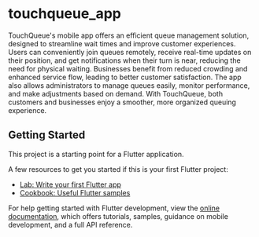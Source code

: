 # touchqueue_app

TouchQueue's mobile app offers an efficient queue management solution, designed to streamline wait times and improve customer experiences. Users can conveniently join queues remotely, receive real-time updates on their position, and get notifications when their turn is near, reducing the need for physical waiting. Businesses benefit from reduced crowding and enhanced service flow, leading to better customer satisfaction. The app also allows administrators to manage queues easily, monitor performance, and make adjustments based on demand. With TouchQueue, both customers and businesses enjoy a smoother, more organized queuing experience.

## Getting Started

This project is a starting point for a Flutter application.

A few resources to get you started if this is your first Flutter project:

- [Lab: Write your first Flutter app](https://docs.flutter.dev/get-started/codelab)
- [Cookbook: Useful Flutter samples](https://docs.flutter.dev/cookbook)

For help getting started with Flutter development, view the
[online documentation](https://docs.flutter.dev/), which offers tutorials,
samples, guidance on mobile development, and a full API reference.
